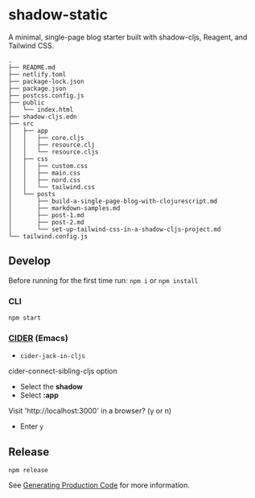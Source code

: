 # shadow-static

A minimal, single-page blog starter built with shadow-cljs, Reagent, and Tailwind CSS.

```
.
├── README.md
├── netlify.toml
├── package-lock.json
├── package.json
├── postcss.config.js
├── public
│   └── index.html
├── shadow-cljs.edn
├── src
│   ├── app
│   │   ├── core.cljs
│   │   ├── resource.clj
│   │   └── resource.cljs
│   ├── css
│   │   ├── custom.css
│   │   ├── main.css
│   │   ├── nord.css
│   │   └── tailwind.css
│   └── posts
│       ├── build-a-single-page-blog-with-clojurescript.md
│       ├── markdown-samples.md
│       ├── post-1.md
│       ├── post-2.md
│       └── set-up-tailwind-css-in-a-shadow-cljs-project.md
└── tailwind.config.js
```

## Develop

Before running for the first time run:
`npm i` or `npm install`

### CLI

`npm start`

### [CIDER](https://cider.mx/) (Emacs)

- `cider-jack-in-cljs`

cider-connect-sibling-cljs option

-  Select the **shadow** 
-  Select **:app**

Visit 'http://localhost:3000' in a browser? (y or n)

- Enter `y`

## Release

`npm release`

See [Generating Production Code](https://shadow-cljs.github.io/docs/UsersGuide.html#release) for more information.
